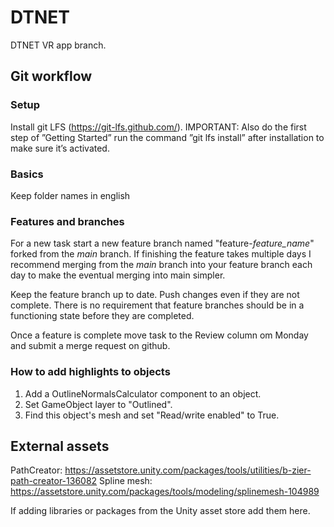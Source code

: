 # DTNET
DTNET VR app branch.

## Git workflow

### Setup

Install git LFS (https://git-lfs.github.com/). IMPORTANT: Also do the first step of ”Getting Started” run the command ”git lfs install” after installation to make sure it’s activated.

### Basics

Keep folder names in english

### Features and branches

For a new task start a new feature branch named "feature-*feature_name*" forked from the *main* branch. If finishing the feature takes multiple days I recommend merging from the *main* branch into your feature branch each day to make the eventual merging into main simpler.

Keep the feature branch up to date. Push changes even if they are not complete. There is no requirement that feature branches should be in a functioning state before they are completed.

Once a feature is complete move task to the Review column om Monday and submit a merge request on github.

### How to add highlights to objects

1. Add a OutlineNormalsCalculator component to an object.
2. Set GameObject layer to "Outlined".
3. Find this object's mesh and set "Read/write enabled" to True.

## External assets


PathCreator: https://assetstore.unity.com/packages/tools/utilities/b-zier-path-creator-136082
Spline mesh: https://assetstore.unity.com/packages/tools/modeling/splinemesh-104989


If adding libraries or packages from the Unity asset store add them here.
